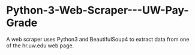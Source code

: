 # Python-3-Web-Scraper---UW-Pay-Grade
A web scraper uses Python3 and BeautifulSoup4 to extract data from one of the hr.uw.edu web page.
